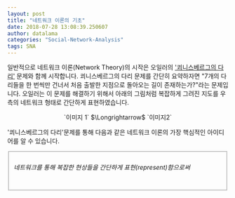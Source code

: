 ```yaml
---
layout: post
title: "네트워크 이론의 기초"
date: 2018-07-28 13:08:39.250607
author: datalama
categories: "Social-Network-Analysis"
tags: SNA
---
```


일반적으로 네트워크 이론(Network Theory)의 시작은 오일러의 ['쾨니스베르그의 다리'](https://ko.wikipedia.org/wiki/%EC%BE%A8%EB%8B%88%ED%9E%88%EC%8A%A4%EB%B2%A0%EB%A5%B4%ED%81%AC%EC%9D%98_%EB%8B%A4%EB%A6%AC_%EB%AC%B8%EC%A0%9C)
문제와 함께 시작합니다. 쾨니스베르그의 다리 문제를 간단히 요약하자면 "7개의 다리들을 한 번씩만 건너서 처음 출발한 지점으로 돌아오는 길이 존재하는가?"라는 문제입니다. 오일러는 이 문제를 해결하기 위해서 아래의 그림처럼 복잡하게 그려진 지도를 우측의 네트워크 형태로 간단하게 표현하였습니다. 

<div align="center">
`이미지 1` $\Longrightarrow$ `이미지2`
</div>

'쾨니스베르그의 다리'문제를 통해 다음과 같은 네트워크 이론의 가장 핵심적인 아이디어를 알 수 있습니다.

<fieldset>
  <h6> 네트워크를 통해 복잡한 현상들을 간단하게 표현(represent)함으로써 
</fieldset>
